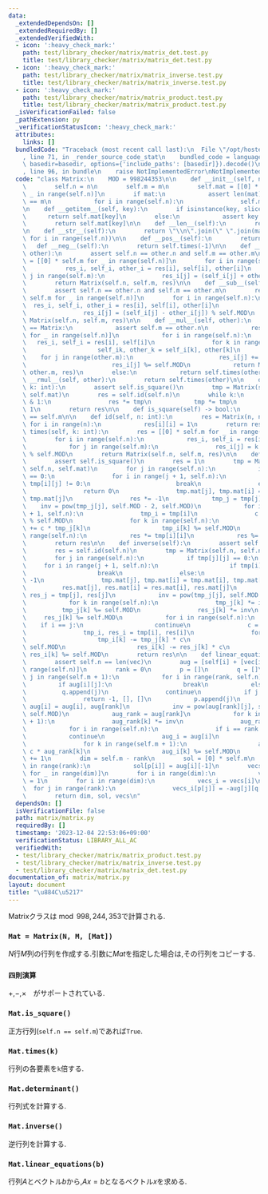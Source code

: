 ```yaml
---
data:
  _extendedDependsOn: []
  _extendedRequiredBy: []
  _extendedVerifiedWith:
  - icon: ':heavy_check_mark:'
    path: test/library_checker/matrix/matrix_det.test.py
    title: test/library_checker/matrix/matrix_det.test.py
  - icon: ':heavy_check_mark:'
    path: test/library_checker/matrix/matrix_inverse.test.py
    title: test/library_checker/matrix/matrix_inverse.test.py
  - icon: ':heavy_check_mark:'
    path: test/library_checker/matrix/matrix_product.test.py
    title: test/library_checker/matrix/matrix_product.test.py
  _isVerificationFailed: false
  _pathExtension: py
  _verificationStatusIcon: ':heavy_check_mark:'
  attributes:
    links: []
  bundledCode: "Traceback (most recent call last):\n  File \"/opt/hostedtoolcache/PyPy/3.10.13/x64/lib/pypy3.10/site-packages/onlinejudge_verify/documentation/build.py\"\
    , line 71, in _render_source_code_stat\n    bundled_code = language.bundle(stat.path,\
    \ basedir=basedir, options={'include_paths': [basedir]}).decode()\n  File \"/opt/hostedtoolcache/PyPy/3.10.13/x64/lib/pypy3.10/site-packages/onlinejudge_verify/languages/python.py\"\
    , line 96, in bundle\n    raise NotImplementedError\nNotImplementedError\n"
  code: "class Matrix:\n    MOD = 998244353\n\n    def __init__(self, n, m, mat=None):\n\
    \        self.n = n\n        self.m = m\n        self.mat = [[0] * self.m for\
    \ _ in range(self.n)]\n        if mat:\n            assert len(mat) == n and len(mat[0])\
    \ == m\n            for i in range(self.n):\n                self.mat[i] = mat[i].copy()\n\
    \n    def __getitem__(self, key):\n        if isinstance(key, slice):\n      \
    \      return self.mat[key]\n        else:\n            assert key >= 0\n    \
    \        return self.mat[key]\n\n    def __len__(self):\n        return len(self.mat)\n\
    \n    def __str__(self):\n        return \"\\n\".join(\" \".join(map(str, self[i]))\
    \ for i in range(self.n))\n\n    def __pos__(self):\n        return self\n\n \
    \   def __neg__(self):\n        return self.times(-1)\n\n    def __add__(self,\
    \ other):\n        assert self.n == other.n and self.m == other.m\n        res\
    \ = [[0] * self.m for _ in range(self.n)]\n        for i in range(self.n):\n \
    \           res_i, self_i, other_i = res[i], self[i], other[i]\n            for\
    \ j in range(self.m):\n                res_i[j] = (self_i[j] + other_i[j]) % self.MOD\n\
    \        return Matrix(self.n, self.m, res)\n\n    def __sub__(self, other):\n\
    \        assert self.n == other.n and self.m == other.m\n        res = [[0] *\
    \ self.m for _ in range(self.n)]\n        for i in range(self.n):\n          \
    \  res_i, self_i, other_i = res[i], self[i], other[i]\n            for j in range(self.m):\n\
    \                res_i[j] = (self_i[j] - other_i[j]) % self.MOD\n        return\
    \ Matrix(self.n, self.m, res)\n\n    def __mul__(self, other):\n        if other.__class__\
    \ == Matrix:\n            assert self.m == other.n\n            res = [[0] * other.m\
    \ for _ in range(self.n)]\n            for i in range(self.n):\n             \
    \   res_i, self_i = res[i], self[i]\n                for k in range(self.m):\n\
    \                    self_ik, other_k = self_i[k], other[k]\n                \
    \    for j in range(other.m):\n                        res_i[j] += self_ik * other_k[j]\n\
    \                        res_i[j] %= self.MOD\n            return Matrix(self.n,\
    \ other.m, res)\n        else:\n            return self.times(other)\n\n    def\
    \ __rmul__(self, other):\n        return self.times(other)\n\n    def __pow__(self,\
    \ k: int):\n        assert self.is_square()\n        tmp = Matrix(self.n, self.n,\
    \ self.mat)\n        res = self.id(self.n)\n        while k:\n            if k\
    \ & 1:\n                res *= tmp\n            tmp *= tmp\n            k >>=\
    \ 1\n        return res\n\n    def is_square(self) -> bool:\n        return self.n\
    \ == self.m\n\n    def id(self, n: int):\n        res = Matrix(n, n)\n       \
    \ for i in range(n):\n            res[i][i] = 1\n        return res\n\n    def\
    \ times(self, k: int):\n        res = [[0] * self.m for _ in range(self.n)]\n\
    \        for i in range(self.n):\n            res_i, self_i = res[i], self[i]\n\
    \            for j in range(self.m):\n                res_i[j] = k * self_i[j]\
    \ % self.MOD\n        return Matrix(self.n, self.m, res)\n\n    def determinant(self):\n\
    \        assert self.is_square()\n        res = 1\n        tmp = Matrix(self.n,\
    \ self.n, self.mat)\n        for j in range(self.n):\n            if tmp[j][j]\
    \ == 0:\n                for i in range(j + 1, self.n):\n                    if\
    \ tmp[i][j] != 0:\n                        break\n                else:\n    \
    \                return 0\n                tmp.mat[j], tmp.mat[i] = tmp.mat[i],\
    \ tmp.mat[j]\n                res *= -1\n            tmp_j = tmp[j]\n        \
    \    inv = pow(tmp_j[j], self.MOD - 2, self.MOD)\n            for i in range(j\
    \ + 1, self.n):\n                tmp_i = tmp[i]\n                c = -inv * tmp_i[j]\
    \ % self.MOD\n                for k in range(self.n):\n                    tmp_i[k]\
    \ += c * tmp_j[k]\n                    tmp_i[k] %= self.MOD\n        for i in\
    \ range(self.n):\n            res *= tmp[i][i]\n            res %= self.MOD\n\
    \        return res\n\n    def inverse(self):\n        assert self.is_square()\n\
    \        res = self.id(self.n)\n        tmp = Matrix(self.n, self.n, self.mat)\n\
    \        for j in range(self.n):\n            if tmp[j][j] == 0:\n           \
    \     for i in range(j + 1, self.n):\n                    if tmp[i][j]:\n    \
    \                    break\n                else:\n                    return\
    \ -1\n                tmp.mat[j], tmp.mat[i] = tmp.mat[i], tmp.mat[j]\n      \
    \          res.mat[j], res.mat[i] = res.mat[i], res.mat[j]\n            tmp_j,\
    \ res_j = tmp[j], res[j]\n            inv = pow(tmp_j[j], self.MOD - 2, self.MOD)\n\
    \            for k in range(self.n):\n                tmp_j[k] *= inv\n      \
    \          tmp_j[k] %= self.MOD\n                res_j[k] *= inv\n           \
    \     res_j[k] %= self.MOD\n            for i in range(self.n):\n            \
    \    if i == j:\n                    continue\n                c = tmp[i][j]\n\
    \                tmp_i, res_i = tmp[i], res[i]\n                for k in range(self.n):\n\
    \                    tmp_i[k] -= tmp_j[k] * c\n                    tmp_i[k] %=\
    \ self.MOD\n                    res_i[k] -= res_j[k] * c\n                   \
    \ res_i[k] %= self.MOD\n        return res\n\n    def linear_equations(self, vec):\n\
    \        assert self.n == len(vec)\n        aug = [self[i] + [vec[i]] for i in\
    \ range(self.n)]\n        rank = 0\n        p = []\n        q = []\n        for\
    \ j in range(self.m + 1):\n            for i in range(rank, self.n):\n       \
    \         if aug[i][j]:\n                    break\n            else:\n      \
    \          q.append(j)\n                continue\n            if j == self.m:\n\
    \                return -1, [], []\n            p.append(j)\n            aug[rank],\
    \ aug[i] = aug[i], aug[rank]\n            inv = pow(aug[rank][j], self.MOD - 2,\
    \ self.MOD)\n            aug_rank = aug[rank]\n            for k in range(self.m\
    \ + 1):\n                aug_rank[k] *= inv\n                aug_rank[k] %= self.MOD\n\
    \            for i in range(self.n):\n                if i == rank:\n        \
    \            continue\n                aug_i = aug[i]\n                c = -aug_i[j]\n\
    \                for k in range(self.m + 1):\n                    aug_i[k] +=\
    \ c * aug_rank[k]\n                    aug_i[k] %= self.MOD\n            rank\
    \ += 1\n        dim = self.m - rank\n        sol = [0] * self.m\n        for i\
    \ in range(rank):\n            sol[p[i]] = aug[i][-1]\n        vecs = [[0] * self.m\
    \ for _ in range(dim)]\n        for i in range(dim):\n            vecs[i][q[i]]\
    \ = 1\n        for i in range(dim):\n            vecs_i = vecs[i]\n          \
    \  for j in range(rank):\n                vecs_i[p[j]] = -aug[j][q[i]] % self.MOD\n\
    \        return dim, sol, vecs\n"
  dependsOn: []
  isVerificationFile: false
  path: matrix/matrix.py
  requiredBy: []
  timestamp: '2023-12-04 22:53:06+09:00'
  verificationStatus: LIBRARY_ALL_AC
  verifiedWith:
  - test/library_checker/matrix/matrix_product.test.py
  - test/library_checker/matrix/matrix_inverse.test.py
  - test/library_checker/matrix/matrix_det.test.py
documentation_of: matrix/matrix.py
layout: document
title: "\u884C\u5217"
---
```


Matrixクラスは$\bmod{998,244,353}$で計算される.

### `Mat = Matrix(N, M, [Mat])`

$N$行$M$列の行列を作成する.引数に$Mat$を指定した場合は,その行列をコピーする.

### `四則演算`

$+$,$-$,$\times$　がサポートされている.

### `Mat.is_square()`

正方行列(`self.n == self.m`)であれば`True`.

### `Mat.times(k)`

行列の各要素を`k`倍する.

### `Mat.determinant()`

行列式を計算する.

### `Mat.inverse()`

逆行列を計算する.

### `Mat.linear_equations(b)`

行列$A$とベクトル$b$から,$Ax=b$となるベクトル$x$を求める.
